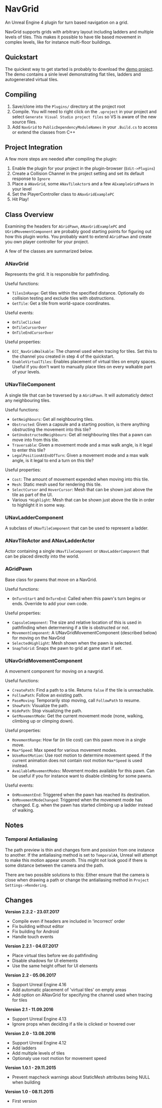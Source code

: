 # NavGrid
An Unreal Engine 4 plugin for turn based navigation on a grid.

NavGrid supports grids with arbitrary layout including ladders and multiple levels of tiles. This makes it possible to have tile based movement in complex levels, like for instance multi-floor buildings.

## Quickstart
The quickest way to get started is probably to download the [demo project](https://drive.google.com/open?id=0Bxk7gYfi_5mPQ2FoR2EtMDVQSUE). The demo contains a sinle level demonstrating flat tiles, ladders and autogenerated virtual tiles.

## Compiling
1. Save/clone into the `Plugins/` directory at the project root
2. Compile. You will need to right click on the `.uproject` in your project and select `Generate Visual Studio project files` so VS is aware of the new source files.
3.  Add `NavGrid` to `PublicDependencyModuleNames` in your `.Build.cs` to access or extend the classes from C++

## Project Integration
A few more steps are needed after compiling the plugin:
1. Enable the plugin for your project in the plugin-browser (`Edit->Plugins`)
2. Create a Collision Channel in the project setting and set its default response to `Ignore`
3. Place a `ANavGrid`, some `ANavTileActor`s and a few `AExampleGridPawn`s in your level
4. Set the PlayerController class to `ANavGridExamplePC`
7. Hit Play!

## Class Overview
Examining the headers for `AGridPawn`, `ANavGridExamplePC` and `UGridMovementComponent` are probably good starting points for figuring out how this plugin works. You probably want to extend `AGridPawn` and create you own player controller for your project. 

A few of the classes are summarized below.

### ANavGrid
Represents the grid. It is responsible for pathfinding.

Useful functions:
* `TilesInRange`: Get tiles within the specified distance. Optionally do collision testing and exclude tiles with obstructions.
* `GetTile`: Get a tile from world-space coordinates.

Useful events:
* `OnTileClicked`
* `OnTileCursorOver`
* `OnTileEndCursorOver`

Useful properties:
* `ECC_NavGridWalkable`: The channel used when tracing for tiles. Set this to the channel you created in step 4 of the quickstart. 
* `EnableVirtualTiles`: Enables placement of virtual tiles on empty spaces. Useful if you don't want to manually place tiles on every walkable part of your levels.

### UNavTileComponent
A single tile that can be traversed by a `AGridPawn`. It will automaticly detect any neighbouring tiles.

Useful functions:
* `GetNeighbours`: Get all neighbouring tiles.
* `Obstructed`: Given a capsule and a starting position, is there anything obstructing the movement into this tile?
* `GetUnobstructedNeighbours`: Get all neighbouring tiles that a pawn can move into from this tile.
* `Traversable`: Given a movement mode and a max walk angle, is it legal to enter this tile?
* `LegalPositionAtEndOfTurn`:  Given a movement mode and a max walk angle, is it legal to end a turn on this tile?

Useful properties:
* `Cost`: The amount of movement expended when moving into this tile.
* `Mesh`: Static mesh used for rendering this tile.
* `SelectCursor` and `HoverCursor`: Mesh that can be shown just above the tile as part of the UI.
* Various `*Highlight`: Mesh that can be shown just above the tile in order to highlight it in some way.

### UNavLadderComponent
A subclass of `UNavTileComponent` that can be used to represent a ladder. 

### ANavTileActor and ANavLadderActor
Actor containing a single `UNavTileComponent` or `UNavLadderComponent` that can be placed directly into the world. 

### AGridPawn
Base class for pawns that move on a NavGrid.

Useful functions:
* `OnTurnStart` and `OnTurnEnd`: Called when this pawn's turn begins or ends. Override to add your own code.

Useful properties:
* `CapsuleComponent`: The size and relative location of this is used in pathfinding when determening if a tile is obstructed or not.
* `MovementComponent`: A UNavGridMovementComponent (described below) for moving on the NavGrid
* `SelectedHighlight`: Mesh shown when the pawn is selected.
* `SnapToGrid`: Snaps the pawn to grid at game start if set.

### UNavGridMovementComponent
A movement component for moving on a navgrid.

Useful functions:
* `CreatePath`: Find a path to a tile. Returns `false` if the tile is unreachable.
* `FollowPath`: Follow an existing path.
* `PaseMoving`: Temporarily stop moving, call `FollowPath` to resume.
* `ShowPath`: Visualize the path.
* `HidePath`: Stop visualizing the path.
* `GetMovementMode`: Get the current movement mode (none, walking, climbing up or climping down).

Useful properties:
* `MovementRange`: How far (in tile cost) can this pawn move in a single move.
* `Max*Speed`: Max speed for various movement modes.
* `bUseRootMotion`: Use root motion to determine movement speed. If the current animation does not contain root motion `Max*Speed` is used instead.
* `AvailableMovementModes`: Movement modes available for this pawn. Can be useful if you for instance want to disable climbing for some pawns.

Useful events:
* `OnMovementEnd`: Triggered when the pawn has reached its destination.
* `OnMovementModeChanged`: Triggered when the movement mode has changed. E.g. when the pawn has started climbing up a ladder instead of walking.

## Notes

### Temporal Antialiasing
The path preview is thin and changes form and posision from one instance to another. If the antialiasing method is set to `TemporalAA`, Unreal will attempt to make this motion appear smooth. This might not look good if there is some distance between the camera and the path.

There are two possible solutions to this: Either ensure that the camera is close when drawing a path or change the antialiasing method in `Project Settings->Rendering`.

## Changes
**Version 2.2.2 - 23.07.2017**
* Compile even if headers are included in 'incorrect' order
* Fix building without editor 
* Fix building for Android
* Handle touch events

**Version 2.2.1 - 04.07.2017**
* Place virtual tiles before we do pathfinding
* Disable shadows for UI elements
* Use the same height offset for UI elements

**Version 2.2 - 05.06.2017**
* Support Unreal Engine 4.16
* Add automatic placement of 'virtual tiles' on empty areas
* Add option on ANavGrid for specifying the channel used when tracing for tiles

**Version 2.1 - 11.09.2016**
* Support Unreal Engine 4.13
* Ignore props when deciding if a tile is clicked or hovered over

**Version 2.0 - 13.08.2016**
* Support Unreal Engine 4.12
* Add ladders
* Add multiple levels of tiles
* Optionaly use root motion for movement speed

**Version 1.0.1 - 29.11.2015**
* Prevent mapcheck warnings about StaticMesh attributes being NULL when building 

**Version 1.0 - 08.11.2015**
* First version
